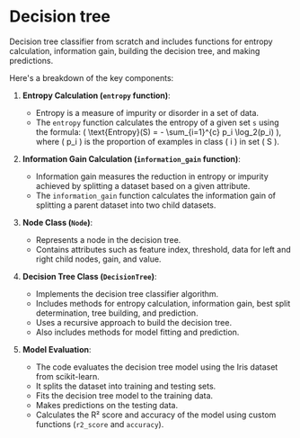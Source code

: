 # Decision tree

Decision tree classifier from scratch and includes functions for entropy calculation, information gain, building the decision tree, and making predictions.

Here's a breakdown of the key components:

1. **Entropy Calculation (`entropy` function)**:

   - Entropy is a measure of impurity or disorder in a set of data.
   - The `entropy` function calculates the entropy of a given set `s` using the formula: \( \text{Entropy}(S) = - \sum\_{i=1}^{c} p_i \log_2(p_i) \), where \( p_i \) is the proportion of examples in class \( i \) in set \( S \).

2. **Information Gain Calculation (`information_gain` function)**:

   - Information gain measures the reduction in entropy or impurity achieved by splitting a dataset based on a given attribute.
   - The `information_gain` function calculates the information gain of splitting a parent dataset into two child datasets.

3. **Node Class (`Node`)**:

   - Represents a node in the decision tree.
   - Contains attributes such as feature index, threshold, data for left and right child nodes, gain, and value.

4. **Decision Tree Class (`DecisionTree`)**:

   - Implements the decision tree classifier algorithm.
   - Includes methods for entropy calculation, information gain, best split determination, tree building, and prediction.
   - Uses a recursive approach to build the decision tree.
   - Also includes methods for model fitting and prediction.

5. **Model Evaluation**:
   - The code evaluates the decision tree model using the Iris dataset from scikit-learn.
   - It splits the dataset into training and testing sets.
   - Fits the decision tree model to the training data.
   - Makes predictions on the testing data.
   - Calculates the R² score and accuracy of the model using custom functions (`r2_score` and `accuracy`).
